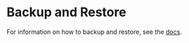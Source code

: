 # Backup and Restore
For information on how to backup and restore, see the 
[docs](../docs/deployment/backup-and-restore.mdx).